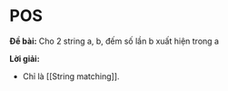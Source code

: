 # POS

**Đề bài:** Cho 2 string a, b, đếm số lần b xuất hiện trong a

**Lời giải:**
- Chỉ là [[String matching]]. 
